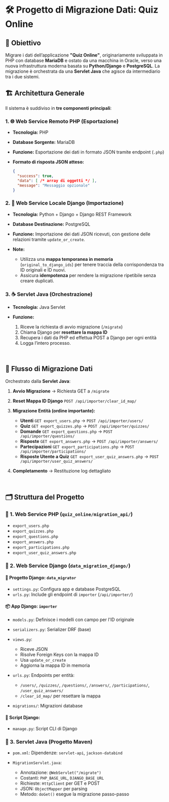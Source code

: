 # 🛠️ Progetto di Migrazione Dati: Quiz Online

## 📌 Obiettivo

Migrare i dati dell’applicazione **"Quiz Online"**, originariamente sviluppata in PHP con database **MariaDB** e ostato da una macchina in Oracle, verso una nuova infrastruttura moderna basata su **Python/Django** e **PostgreSQL**.
La migrazione è orchestrata da una **Servlet Java** che agisce da intermediario tra i due sistemi.


## 🏗️ Architettura Generale

Il sistema è suddiviso in **tre componenti principali**:

### 1. 🌐 Web Service Remoto PHP (Esportazione)

* **Tecnologia:** PHP
* **Database Sorgente:** MariaDB
* **Funzione:** Esportazione dei dati in formato JSON tramite endpoint (`.php`)
* **Formato di risposta JSON atteso:**

  ```json
  {
    "success": true,
    "data": [ /* array di oggetti */ ],
    "message": "Messaggio opzionale"
  }
  ```

### 2. 🐍 Web Service Locale Django (Importazione)

* **Tecnologia:** Python + Django + Django REST Framework
* **Database Destinazione:** PostgreSQL
* **Funzione:** Importazione dei dati JSON ricevuti, con gestione delle relazioni tramite `update_or_create`.
* **Note:**

  * Utilizza una **mappa temporanea in memoria** (`original_to_django_ids`) per tenere traccia della corrispondenza tra ID originali e ID nuovi.
  * Assicura **idempotenza** per rendere la migrazione ripetibile senza creare duplicati.


### 3. ☕ Servlet Java (Orchestrazione)

* **Tecnologia:** Java Servlet
* **Funzione:**

  1. Riceve la richiesta di avvio migrazione (`/migrate`)
  2. Chiama Django per **resettare la mappa ID**
  3. Recupera i dati da PHP ed effettua POST a Django per ogni entità
  4. Logga l’intero processo.

&nbsp;

## 🔄 Flusso di Migrazione Dati

Orchestrato dalla **Servlet Java**:

1. **Avvio Migrazione** → Richiesta GET a `/migrate`
2. **Reset Mappa ID Django**
   `POST /api/importer/clear_id_map/`
3. **Migrazione Entità (ordine importante):**

   * **Utenti**
     `GET export_users.php` → `POST /api/importer/users/`
   * **Quiz**
     `GET export_quizzes.php` → `POST /api/importer/quizzes/`
   * **Domande**
     `GET export_questions.php` → `POST /api/importer/questions/`
   * **Risposte**
     `GET export_answers.php` → `POST /api/importer/answers/`
   * **Partecipazioni**
     `GET export_participations.php` → `POST /api/importer/participations/`
   * **Risposte Utente a Quiz**
     `GET export_user_quiz_answers.php` → `POST /api/importer/user_quiz_answers/`
4. **Completamento** → Restituzione log dettagliato

&nbsp;

## 🗂️ Struttura del Progetto

### 📁 1. Web Service PHP (`quiz_online/migration_api/`)

* `export_users.php`
* `export_quizzes.php`
* `export_questions.php`
* `export_answers.php`
* `export_participations.php`
* `export_user_quiz_answers.php`


### 📁 2. Web Service Django (`data_migration_django/`)

#### 📌 Progetto Django: `data_migrator`

* `settings.py`: Configura app e database PostgreSQL
* `urls.py`: Include gli endpoint di `importer` (`/api/importer/`)

#### 📦 App Django: `importer`

* `models.py`: Definisce i modelli con campo per l'ID originale
* `serializers.py`: Serializer DRF (base)
* `views.py`:

  * Riceve JSON
  * Risolve Foreign Keys con la mappa ID
  * Usa `update_or_create`
  * Aggiorna la mappa ID in memoria
* `urls.py`: Endpoints per entità:

  * `/users/`, `/quizzes/`, `/questions/`, `/answers/`, `/participations/`, `/user_quiz_answers/`
  * `/clear_id_map/` per resettare la mappa
* `migrations/`: Migrazioni database

#### 📄 Script Django:

* `manage.py`: Script CLI di Django

### 📁 3. Servlet Java (Progetto Maven)

* `pom.xml`: Dipendenze: `servlet-api`, `jackson-databind`
* `MigrationServlet.java`:

  * Annotazione: `@WebServlet("/migrate")`
  * Costanti: `PHP_BASE_URL`, `DJANGO_BASE_URL`
  * Richieste: `HttpClient` per GET e POST
  * JSON: `ObjectMapper` per parsing
  * Metodo: `doGet()` esegue la migrazione passo-passo

